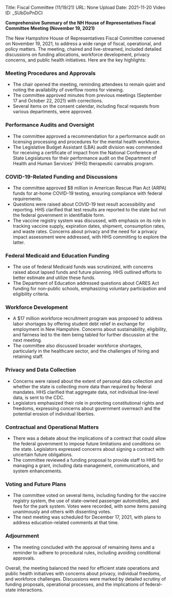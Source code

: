 Title: Fiscal Committee (11/19/21)
URL: None
Upload Date: 2021-11-20
Video ID: _SUbDoPnDCI

**Comprehensive Summary of the NH House of Representatives Fiscal Committee Meeting (November 19, 2021)**  

The New Hampshire House of Representatives Fiscal Committee convened on November 19, 2021, to address a wide range of fiscal, operational, and policy matters. The meeting, chaired and live-streamed, included detailed discussions on funding allocations, workforce development, privacy concerns, and public health initiatives. Here are the key highlights:  

### **Meeting Procedures and Approvals**  
- The chair opened the meeting, reminding attendees to remain quiet and noting the availability of overflow rooms for viewing.  
- The committee approved minutes from previous meetings (September 17 and October 22, 2021) with corrections.  
- Several items on the consent calendar, including fiscal requests from various departments, were approved.  

### **Performance Audits and Oversight**  
- The committee approved a recommendation for a performance audit on licensing processing and procedures for the mental health workforce.  
- The Legislative Budget Assistant (LBA) audit division was commended for receiving a certificate of impact from the National Conference of State Legislatures for their performance audit on the Department of Health and Human Services' (HHS) therapeutic cannabis program.  

### **COVID-19-Related Funding and Discussions**  
- The committee approved $8 million in American Rescue Plan Act (ARPA) funds for at-home COVID-19 testing, ensuring compliance with federal requirements.  
- Questions were raised about COVID-19 test result accessibility and reporting. HHS clarified that test results are reported to the state but not the federal government in identifiable form.  
- The vaccine registry system was discussed, with emphasis on its role in tracking vaccine supply, expiration dates, shipment, consumption rates, and waste rates. Concerns about privacy and the need for a privacy impact assessment were addressed, with HHS committing to explore the latter.  

### **Federal Medicaid and Education Funding**  
- The use of federal Medicaid funds was scrutinized, with concerns raised about lapsed funds and future planning. HHS outlined efforts to better estimate and utilize these funds.  
- The Department of Education addressed questions about CARES Act funding for non-public schools, emphasizing voluntary participation and eligibility criteria.  

### **Workforce Development**  
- A $17 million workforce recruitment program was proposed to address labor shortages by offering student debt relief in exchange for employment in New Hampshire. Concerns about sustainability, eligibility, and fairness led to the item being tabled for further discussion at the next meeting.  
- The committee also discussed broader workforce shortages, particularly in the healthcare sector, and the challenges of hiring and retaining staff.  

### **Privacy and Data Collection**  
- Concerns were raised about the extent of personal data collection and whether the state is collecting more data than required by federal mandates. HHS clarified that aggregate data, not individual line-level data, is sent to the CDC.  
- Legislators emphasized their role in protecting constitutional rights and freedoms, expressing concerns about government overreach and the potential erosion of individual liberties.  

### **Contractual and Operational Matters**  
- There was a debate about the implications of a contract that could allow the federal government to impose future limitations and conditions on the state. Legislators expressed concerns about signing a contract with uncertain future obligations.  
- The committee reviewed a funding proposal to provide staff to HHS for managing a grant, including data management, communications, and system enhancements.  

### **Voting and Future Plans**  
- The committee voted on several items, including funding for the vaccine registry system, the use of state-owned passenger automobiles, and fees for the park system. Votes were recorded, with some items passing unanimously and others with dissenting votes.  
- The next meeting was scheduled for December 17, 2021, with plans to address education-related comments at that time.  

### **Adjournment**  
- The meeting concluded with the approval of remaining items and a reminder to adhere to procedural rules, including avoiding conditional approvals.  

Overall, the meeting balanced the need for efficient state operations and public health initiatives with concerns about privacy, individual freedoms, and workforce challenges. Discussions were marked by detailed scrutiny of funding proposals, operational processes, and the implications of federal-state interactions.